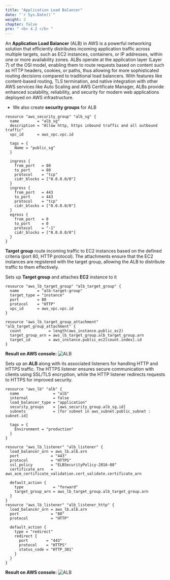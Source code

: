 ```yaml
---
title: "Application Load Balancer"
date: "`r Sys.Date()`"
weight: 2
chapter: false
pre: " <b> 4.2 </b> "
---
```


An **Application Load Balancer** (ALB) in AWS is a powerful networking solution that efficiently distributes incoming application traffic across multiple targets, such as EC2 instances, containers, or IP addresses, within one or more availability zones. ALBs operate at the application layer (Layer 7) of the OSI model, enabling them to route requests based on content such as HTTP headers, cookies, or paths, thus allowing for more sophisticated routing decisions compared to traditional load balancers. With features like content-based routing, TLS termination, and native integration with other AWS services like Auto Scaling and AWS Certificate Manager, ALBs provide enhanced scalability, reliability, and security for modern web applications deployed on AWS infrastructure.

- We also create **security groups** for ALB

```
resource "aws_security_group" "alb_sg" {
  name        = "alb_sg"
  description = "Allow http, https inbound traffic and all outbound traffic"
  vpc_id      = aws_vpc.vpc.id

  tags = {
    Name = "public_sg"
  }

  ingress {
    from_port   = 80
    to_port     = 80
    protocol    = "tcp"
    cidr_blocks = ["0.0.0.0/0"]
  }
  ingress {
    from_port   = 443
    to_port     = 443
    protocol    = "tcp"
    cidr_blocks = ["0.0.0.0/0"]
  }
  egress {
    from_port   = 0
    to_port     = 0
    protocol    = "-1"
    cidr_blocks = ["0.0.0.0/0"]
  }
}
```

**Target group** route incoming traffic to EC2 instances based on the defined criteria (port 80, HTTP protocol). The attachments ensure that the EC2 instances are registered with the target group, allowing the ALB to distribute traffic to them effectively.

Sets up **Target group** and attaches **EC2** instance to it

```
resource "aws_lb_target_group" "alb_target_group" {
  name        = "alb-target-group"
  target_type = "instance"
  port        = 80
  protocol    = "HTTP"
  vpc_id      = aws_vpc.vpc.id
}

resource "aws_lb_target_group_attachment" "alb_target_group_attachment" {
  count            = length(aws_instance.public_ec2)
  target_group_arn = aws_lb_target_group.alb_target_group.arn
  target_id        = aws_instance.public_ec2[count.index].id
}
```

**Result on AWS console:**
![ALB](../../images/4-Compute/result-tg.png)

Sets up an **ALB** along with its associated listeners for handling HTTP and HTTPS traffic. The HTTPS listener ensures secure communication with clients using SSL/TLS encryption, while the HTTP listener redirects requests to HTTPS for improved security.

```
resource "aws_lb" "alb" {
  name               = "alb"
  internal           = false
  load_balancer_type = "application"
  security_groups    = [aws_security_group.alb_sg.id]
  subnets            = [for subnet in aws_subnet.public_subnet : subnet.id]

  tags = {
    Environment = "production"
  }
}

resource "aws_lb_listener" "alb_listener" {
  load_balancer_arn = aws_lb.alb.arn
  port              = "443"
  protocol          = "HTTPS"
  ssl_policy        = "ELBSecurityPolicy-2016-08"
  certificate_arn   = aws_acm_certificate_validation.cert_validate.certificate_arn

  default_action {
    type             = "forward"
    target_group_arn = aws_lb_target_group.alb_target_group.arn
  }
}
resource "aws_lb_listener" "alb_listener_http" {
  load_balancer_arn = aws_lb.alb.arn
  port              = "80"
  protocol          = "HTTP"

  default_action {
    type = "redirect"
    redirect {
      port        = "443"
      protocol    = "HTTPS"
      status_code = "HTTP_301"
    }
  }
}
```

**Result on AWS console:**
![ALB](../../images/4-Compute/result-alb.png)
